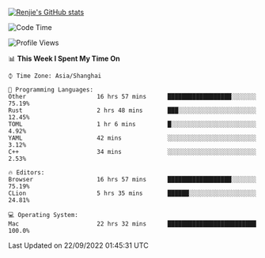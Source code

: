 [![Renjie's GitHub stats](https://github-readme-stats.vercel.app/api?username=liurenjie1024&show_icons=true&theme=chartreuse-dark)](https://github.com/anuraghazra/github-readme-stats)

<!--START_SECTION:waka-->
![Code Time](http://img.shields.io/badge/Code%20Time-175%20hrs%2027%20mins-blue)

![Profile Views](http://img.shields.io/badge/Profile%20Views-18-blue)

📊 **This Week I Spent My Time On** 

```text
⌚︎ Time Zone: Asia/Shanghai

💬 Programming Languages: 
Other                    16 hrs 57 mins      ██████████████████░░░░░░░   75.19% 
Rust                     2 hrs 48 mins       ███░░░░░░░░░░░░░░░░░░░░░░   12.45% 
TOML                     1 hr 6 mins         █░░░░░░░░░░░░░░░░░░░░░░░░   4.92% 
YAML                     42 mins             ░░░░░░░░░░░░░░░░░░░░░░░░░   3.12% 
C++                      34 mins             ░░░░░░░░░░░░░░░░░░░░░░░░░   2.53%

🔥 Editors: 
Browser                  16 hrs 57 mins      ██████████████████░░░░░░░   75.19% 
CLion                    5 hrs 35 mins       ██████░░░░░░░░░░░░░░░░░░░   24.81%

💻 Operating System: 
Mac                      22 hrs 32 mins      █████████████████████████   100.0%

```


 Last Updated on 22/09/2022 01:45:31 UTC
<!--END_SECTION:waka-->

